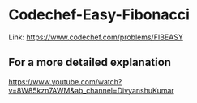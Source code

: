 # Codechef-Easy-Fibonacci
Link: https://www.codechef.com/problems/FIBEASY

## For a more detailed explanation
https://www.youtube.com/watch?v=8W85kzn7AWM&ab_channel=DivyanshuKumar
